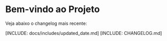 # Bem-vindo ao Projeto

Veja abaixo o changelog mais recente:

[INCLUDE: docs/includes/updated_date.md]
[INCLUDE: CHANGELOG.md]
